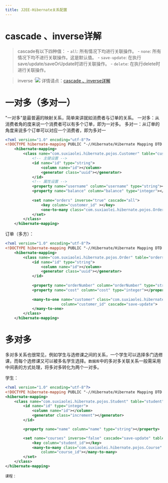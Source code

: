 ```yaml
---
title: J2EE-Hibernate关系配置
---
```

# cascade 、inverse详解
> cascade有以下四种值：
    - `all`: 所有情况下均进行关联操作。
    - `none`: 所有情况下均不进行关联操作。这是默认值。
    - `save-update`: 在执行save/update/saveOrUpdate时进行关联操作。
    - `delete`: 在执行delete时进行关联操作。

> inverse
    `![](J2EE-Hibernate关系配置/inverse.png)
> 详情请点：[cascade 、inverse详解 ](http://blog.sina.com.cn/s/blog_7ffb8dd50101450c.html)


# 一对多（多对一）
"一对多"是最普遍的映射关系，简单来讲就如消费者与订单的关系。
一对多：从消费者角的度来说一个消费者可以有多个订单，即为一对多。
多对一：从订单的角度来说多个订单可以对应一个消费者，即为多对一
``` xml
<?xml version="1.0" encoding="utf-8"?>
<!DOCTYPE hibernate-mapping PUBLIC "-//Hibernate/Hibernate Mapping DTD 3.0//EN" "http://hibernate.sourceforge.net/hibernate-mapping-3.0.dtd">
    <hibernate-mapping>
        <class name="com.suxiaolei.hibernate.pojos.Customer" table="customer">
            <!-- 主键设置 -->
            <id name="id" type="string">
                <column name="id"></column>
                <generator class="uuid"></generator>
            </id>
            <!-- 属性设置 -->
            <property name="username" column="username" type="string"></property>
            <property name="balance" column="balance" type="integer"></property>
            
            <set name="orders" inverse="true" cascade="all">
                <key column="customer_id" ></key>
                <one-to-many class="com.suxiaolei.hibernate.pojos.Order"/>
            </set>
        </class>
    </hibernate-mapping>
```
订单（多方）：
``` xml
<?xml version="1.0" encoding="utf-8"?>
<!DOCTYPE hibernate-mapping PUBLIC "-//Hibernate/Hibernate Mapping DTD 3.0//EN" "http://hibernate.sourceforge.net/hibernate-mapping-3.0.dtd">
    <hibernate-mapping>
        <class name="com.suxiaolei.hibernate.pojos.Order" table="orders">
            <id name="id" type="string">
                <column name="id"></column>
                <generator class="uuid"></generator>
            </id>
            
            <property name="orderNumber" column="orderNumber" type="string"></property>
            <property name="cost" column="cost" type="integer"></property>
            
            <many-to-one name="customer" class="com.suxiaolei.hibernate.pojos.Customer" 
                         column="customer_id" cascade="save-update">
            </many-to-one>        
        </class>
    </hibernate-mapping>
```
# 多对多
多对多关系也很常见，例如学生与选修课之间的关系，一个学生可以选择多门选修课，而每个选修课又可以被多名学生选择。`数据库`中的多对多关联关系一般需采用中间表的方式处理，将多对多转化为两个一对多。

学生：
``` xml
<?xml version="1.0" encoding="utf-8"?>
<!DOCTYPE hibernate-mapping PUBLIC "-//Hibernate/Hibernate Mapping DTD 3.0//EN" "http://hibernate.sourceforge.net/hibernate-mapping-3.0.dtd">
<hibernate-mapping>
    <class name="com.suxiaolei.hibernate.pojos.Student" table="student">
        <id name="id" type="integer">
            <column name="id"></column>
            <generator class="increment"></generator>
        </id>

        <property name="name" column="name" type="string"></property>

        <set name="courses" inverse="false" cascade="save-update" table="student_course">
            <key column="student_id"></key>
            <many-to-many class="com.suxiaolei.hibernate.pojos.Course"
                column="course_id"></many-to-many>
        </set>
    </class>
</hibernate-mapping>
```
`课程：`
``` xml

```